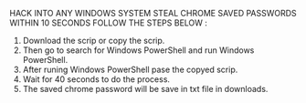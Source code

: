 HACK INTO ANY WINDOWS SYSTEM STEAL CHROME SAVED PASSWORDS WITHIN 10 SECONDS FOLLOW THE STEPS BELOW :

1. Download the scrip or copy the scrip.
2. Then go to search for Windows PowerShell and run Windows PowerShell.
3. After runing Windows PowerShell pase the copyed scrip.
4. Wait for 40 seconds to do the process.
5. The saved chrome password will be save in txt file in downloads.
